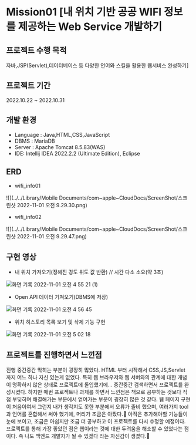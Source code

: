 # Mission01 [내 위치 기반 공공 WIFI 정보를 제공하는 Web Service 개발하기
## 프로젝트 수행 목적
자바,JSP(Servlet),데이터베이스 등 다양한 언어와 스킬을 활용한 웹서비스 완성하기]

## 프로젝트 기간
2022.10.22 ~ 2022.10.31

## 개발 환경
- Language : Java,HTML,CSS,JavaScript
- DBMS : MariaDB
- Server : Apache Tomcat 8.5.83(WAS)
- IDE: Intellij IDEA 2022.2.2 (Ultimate Edition), Eclipse


## ERD

- wifi_info01


![](../../Library/Mobile Documents/com~apple~CloudDocs/ScreenShot/스크린샷 2022-11-01 오전 9.29.30.png)



- wifi_info02

![](../../Library/Mobile Documents/com~apple~CloudDocs/ScreenShot/스크린샷 2022-11-01 오전 9.29.47.png)



## 구현 영상

- 내 위치 가져오기(정해진 경도 위도 값 반환) // 시간 다소 소요(약 3초)

![화면 기록 2022-11-01 오전 4 55 21 (1)](https://user-images.githubusercontent.com/96874318/199132354-b6f0e711-ee02-46c8-a10d-70d3f19b0ac9.gif)









- Open API 데이터 기져오기(DBMS에 저장)

![화면 기록 2022-11-01 오전 4 56 45](https://user-images.githubusercontent.com/96874318/199132581-a7e44404-aca9-4301-a256-a11867255f37.gif)






- 위치 히스토리 목록 보기 및 삭제 기능 구현

![화면 기록 2022-11-01 오전 5 02 18](https://user-images.githubusercontent.com/96874318/199132626-44207e9d-d001-4d44-bf84-d038b2f56de2.gif)





## 프로젝트를 진행하면서 느낀점


진행 중간중간 막히는 부분이 굉장히 많았다. HTML 부터 시작해서 CSS,JS,Servlet 까지 어느 하나 자신 있는게 없었다.
특히 웹 브라우저와 웹 서버와의 관계에 대한 개념이 명확하지 않은 상태로 프로젝트에 돌입했기에... 중간중간 검색하면서 프로젝트를 완성시켰다.
하지만 매번 프로젝트나 과제를 하면서 느낀점은 책으로 공부하는 것보다 직접 부딪히며 해결해가는 부분에서 얻어가는 부분이 굉장히 많은 것 같다.
웹 페이지 구현이 처음이여서 그런지 내가 생각지도 못한 부분에서 오류가 즐비 했으며, 여러가지 tool과 언어를 혼합해서 써야 했기에, 머리가 조금은 아팠다.🥲
아직은 추가해야할 기능들이 눈에 보이고, 조금은 아쉽지만 조금 더 공부하고 이 프로젝트를 다시 수정할 예정이다.
프로젝트를 통해 가장 좋았던 점은 웹이라는 것에 대한 두려움을 해소할 수 있었다는 점이다. 즉 나도 백엔드 개발자가 될 수 있겠다 라는 자신감이 생겼다.🚀

